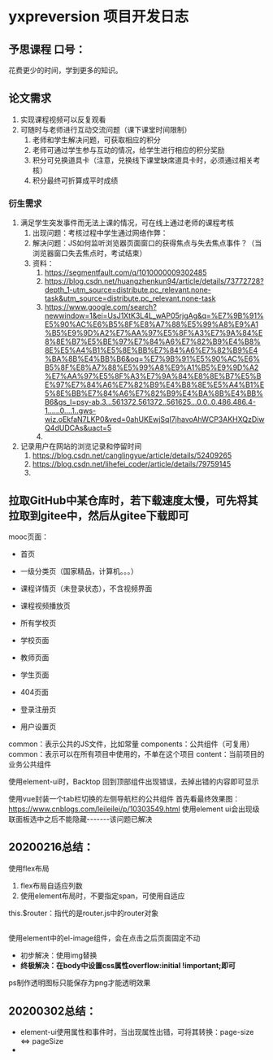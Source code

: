 # yxpreversion 项目开发日志

## 予思课程 口号：

花费更少的时间，学到更多的知识。

## 论文需求

1. 实现课程视频可以反复观看
2. 可随时与老师进行互动交流问题（课下课堂时间限制）
   1. 老师和学生解决问题，可获取相应的积分
   2. 老师可通过学生参与互动的情况，给学生进行相应的积分奖励
   3. 积分可兑换道具卡（注意，兑换线下课堂缺席道具卡时，必须通过相关考核）
   4. 积分最终可折算成平时成绩


### 衍生需求

1. 满足学生突发事件而无法上课的情况，可在线上通过老师的课程考核
   1. 出现问题：考核过程中学生通过网络作弊：
   2. 解决问题：JS如何监听浏览器页面窗口的获得焦点与失去焦点事件？（当浏览器窗口失去焦点时，考试结束）
   3. 资料：
      1. https://segmentfault.com/q/1010000009302485
      2. https://blog.csdn.net/huangzhenkun94/article/details/73772728?depth_1-utm_source=distribute.pc_relevant.none-task&utm_source=distribute.pc_relevant.none-task
      3. https://www.google.com/search?newwindow=1&ei=UsJ1XtK3L4L_wAP05rjgAg&q=%E7%9B%91%E5%90%AC%E6%B5%8F%E8%A7%88%E5%99%A8%E9%A1%B5%E9%9D%A2%E7%AA%97%E5%8F%A3%E7%9A%84%E8%8E%B7%E5%BE%97%E7%84%A6%E7%82%B9%E4%B8%8E%E5%A4%B1%E5%8E%BB%E7%84%A6%E7%82%B9%E4%BA%8B%E4%BB%B6&oq=%E7%9B%91%E5%90%AC%E6%B5%8F%E8%A7%88%E5%99%A8%E9%A1%B5%E9%9D%A2%E7%AA%97%E5%8F%A3%E7%9A%84%E8%8E%B7%E5%BE%97%E7%84%A6%E7%82%B9%E4%B8%8E%E5%A4%B1%E5%8E%BB%E7%84%A6%E7%82%B9%E4%BA%8B%E4%BB%B6&gs_l=psy-ab.3...561372.561372..561625...0.0..0.486.486.4-1......0....1..gws-wiz.oEkfaN7LKP0&ved=0ahUKEwjSqI7jhavoAhWCP3AKHXQzDiwQ4dUDCAs&uact=5
      4. 
2. 记录用户在网站的浏览记录和停留时间
   1. https://blog.csdn.net/canglingyue/article/details/52409265
   2. https://blog.csdn.net/lihefei_coder/article/details/79759145
   3. 

## 拉取GitHub中某仓库时，若下载速度太慢，可先将其拉取到gitee中，然后从gitee下载即可

mooc页面：
  - 首页
  - 一级分类页（国家精品，计算机。。。）
  - 课程详情页（未登录状态），不含视频界面
  - 课程视频播放页
  - 所有学校页
  - 学校页面
  - 教师页面
  - 学生页面
  - 404页面

  - 登录注册页
  - 用户设置页

common：表示公共的JS文件，比如常量
components：公共组件（可复用）
  common：表示可以在所有项目中使用的，不单在这个项目
  content：当前项目的业务公共组件

使用element-ui时，Backtop 回到顶部组件出现错误，去掉出错的内容即可显示

使用vue封装一个tab栏切换的左侧导航栏的公共组件
  首先看最终效果图：https://www.cnblogs.com/leileilei/p/10303549.html
使用element ui会出现级联面板选中之后不能隐藏-------该问题已解决


## 20200216总结：

使用flex布局
  1. flex布局自适应列数 
  2. 使用element布局时，不要指定span，可使用自适应

this.$router：指代的是router.js中的router对象

##

使用element中的el-image组件，会在点击之后页面固定不动
  - 初步解决：使用img替换
  - **终极解决：在body中设置css属性overflow:initial !important;即可**

ps制作透明图标只能保存为png才能透明效果

## 20200302总结：

- element-ui使用属性和事件时，当出现属性出错，可将其转换：page-size <=> pageSize 
- 